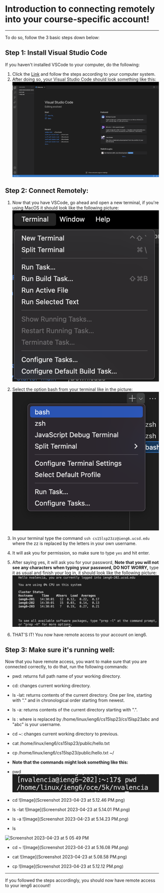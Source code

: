 # Introduction to connecting remotely into your course-specific account!
---
To do so, follow the 3 basic steps down below:

## Step 1: Install Visual Studio Code

If you haven't installed VSCode to your computer, do the following:

1. Click the [Link](https://code.visualstudio.com/download) and follow the steps according to your computer system.
2. After doing so, your Visual Studio Code should look something like this:
![Image](Screenshot%202023-04-06%20at%202.13.01%20PM.png)

## Step 2: Connect Remotely:

1. Now that you have VSCode, go ahead and open a new terminal, if you're using MacOS it should look like the following picture:
![Image](Screenshot%202023-04-06%20at%202.16.36%20PM.png)

2. Select the option bash from your terminal like in the picture:
![Image](Screenshot%202023-04-06%20at%202.19.17%20PM.png)

3. In your terminal type the command `ssh cs15lsp23zz@ieng6.ucsd.edu` where the zz is replaced by the letters in your own username.
4. It will ask you for permission, so make sure to type `yes` and hit enter.
5. After saying yes, it will ask you for your password, **Note that you will not see any characters when typing your password, DO NOT WORRY,** type it as usual and finish your log in, it should look like the following picture:
![Image](Screenshot%202023-04-06%20at%202.35.59%20PM.png)
6. THAT'S IT! You now have remote access to your account on ieng6.

## Step 3: Make sure it's running well:

Now that you have remote access, you want to make sure that you are connected correctly, to do that, run the following commands:
* pwd: returns full path name of your working directory.
* cd: changes current working directory.
* ls -lat: returns contents of the current directory. One per line, starting with "." and in chronological order starting from newest.
* ls -a: returns contents of the current directory starting with ".".
* ls <directory>: where <directory> is replaced by /home/linux/ieng6/cs15lsp23/cs15lsp23abc and "abc" is your username.
* cd ~: changes current working directory to previous.
* cat /home/linux/ieng6/cs15lsp23/public/hello.txt
* cp /home/linux/ieng6/cs15lsp23/public/hello.txt ~/

* **Note that the commands might look something like this:**
* pwd
![Image](Screenshot%202023-04-06%20at%202.47.25%20PM.png)
* cd
![Image](Screenshot 2023-04-23 at 5.12.46 PM.png)
  
* ls -lat
![Image](Screenshot 2023-04-23 at 5.14.01 PM.png)
  
* ls -a
![Image](Screenshot 2023-04-23 at 5.14.23 PM.png)
  
* ls <directory>
<img width="610" alt="Screenshot 2023-04-23 at 5 05 49 PM" src="https://user-images.githubusercontent.com/130100414/234080386-61e6df54-4784-4c28-9441-adb40708a7dd.png">
  
* cd ~
![Image](Screenshot 2023-04-23 at 5.16.08 PM.png)
  
* cat
![Image](Screenshot 2023-04-23 at 5.08.58 PM.png)
  
* cp
![Image](Screenshot 2023-04-23 at 5.12.12 PM.png)

---
If you followed the steps accordingly, you should now have remote access to your ieng6 account!

